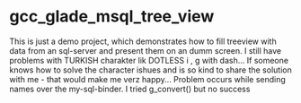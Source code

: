 # gcc_glade_msql_tree_view
This is just a demo project, which demonstrates how to fill treeview with data from an sql-server and present them on an dumm screen.
I still have problems with TURKISH charakter lik DOTLESS i , g with dash...
If someone knows how to solve the character ishues and is so kind to share the solution with me - that would make me verz happy...
Problem occurs while sending names over the my-sql-binder. I tried g_convert() but no success
